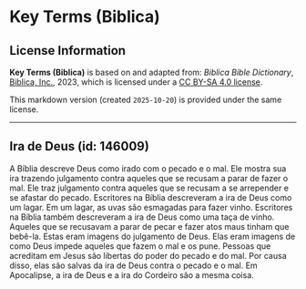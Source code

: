 # Key Terms (Biblica)

## License Information

**Key Terms (Biblica)** is based on and adapted from: _Biblica Bible Dictionary_, [Biblica, Inc.](https://www.biblica.com/), 2023, which is licensed under a [CC BY-SA 4.0 license](https://creativecommons.org/licenses/by-sa/4.0/legalcode.en).

This markdown version (created `2025-10-20`) is provided under the same license.



--------------------------------

## Ira de Deus (id: 146009)

A Bíblia descreve Deus como irado com o pecado e o mal. Ele mostra sua ira trazendo julgamento contra aqueles que se recusam a parar de fazer o mal. Ele traz julgamento contra aqueles que se recusam a se arrepender e se afastar do pecado. Escritores na Bíblia descreveram a ira de Deus como um lagar. Em um lagar, as uvas são esmagadas para fazer vinho. Escritores na Bíblia também descreveram a ira de Deus como uma taça de vinho. Aqueles que se recusavam a parar de pecar e fazer atos maus tinham que bebê\-la. Estas eram imagens do julgamento de Deus. Elas eram imagens de como Deus impede aqueles que fazem o mal e os pune. Pessoas que acreditam em Jesus são libertas do poder do pecado e do mal. Por causa disso, elas são salvas da ira de Deus contra o pecado e o mal. Em Apocalipse, a ira de Deus e a ira do Cordeiro são a mesma coisa.


